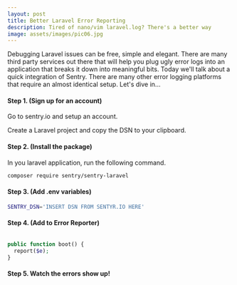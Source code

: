 ```yaml
---
layout: post
title: Better Laravel Error Reporting
description: Tired of nano/vim laravel.log? There's a better way
image: assets/images/pic06.jpg
---
```


Debugging Laravel issues can be free, simple and elegant. There are many third party services out there that will help you plug ugly error logs into an application that breaks it down into meaningful bits. Today we'll talk about a quick integration of Sentry. There are many other error logging platforms that require an almost identical setup. Let's dive in...

#### Step 1. (Sign up for an account)
Go to sentry.io and setup an account.

Create a Laravel project and copy the DSN to your clipboard.


#### Step 2. (Install the package)
In you laravel application, run the following command.
~~~bash
composer require sentry/sentry-laravel
~~~

#### Step 3. (Add .env variables)
~~~bash
SENTRY_DSN='INSERT DSN FROM SENTYR.IO HERE'
~~~

#### Step 4. (Add to Error Reporter)
~~~php

public function boot() {
  report($e);
}
~~~

#### Step 5. Watch the errors show up!
